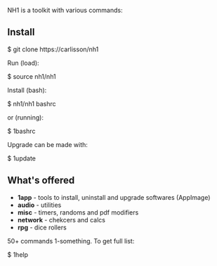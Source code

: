 
NH1 is a toolkit with various commands:

## Install

$ git clone https://carlisson/nh1

Run (load):

$ source nh1/nh1

Install (bash):

$ nh1/nh1 bashrc

or (running):

$ 1bashrc

Upgrade can be made with:

$ 1update

## What's offered

* **1app** - tools to install, uninstall and upgrade softwares (AppImage)
* **audio** - utilities
* **misc** - timers, randoms and pdf modifiers
* **network** - chekcers and calcs
* **rpg** - dice rollers

50+ commands 1-something. To get full list:

$ 1help

